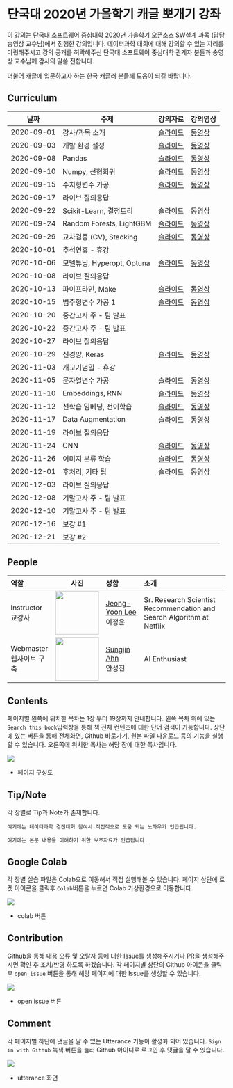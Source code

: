 # 단국대 2020년 가을학기 캐글 뽀개기 강좌

이 강의는 단국대 소프트웨어 중심대학 2020년 가을학기 오픈소스 SW설계 과목 (담당 송영상 교수님)에서 진행한 강의입니다. 데이터과학 대회에 대해 강의할 수 있는 자리를 마련해주시고 강의 공개를 허락해주신 단국대 소프트웨어 중심대학 관계자 분들과 송영상 교수님께 감사의 말씀 전합니다.

더불어 캐글에 입문하고자 하는 한국 캐글러 분들께 도움이 되길 바랍니다. 

## Curriculum

| 날짜 | 주제 | 강의자료 | 강의영상 |
|-----|-----|--------|-----|
|2020-09-01| 강사/과목 소개 | [슬라이드](https://docs.google.com/presentation/d/1JY3LBjrSNqaQqJTe1FkR0Q7s_4viji7z11CepfLWFNw/edit?usp=sharing) | [동영상](https://youtu.be/JjkoII5otj4) |
|2020-09-03| 개발 환경 설정          | [슬라이드](https://docs.google.com/presentation/d/1GyEc1zvn-4NsSliYf-pidnFT-9MBwePl4Gq1qn2saT4/edit?usp=sharing) | [동영상](https://youtu.be/_jhmJQfRkpQ)  |
|2020-09-08| Pandas               | [슬라이드](https://docs.google.com/presentation/d/1MhnsZAV8SfLK9ob9gSMXN2Jil7ZjH-8mngH-Qec7bk8/edit?usp=sharing) | [동영상](https://youtu.be/k_Thh59euVk) |
|2020-09-10| Numpy, 선형회귀        | [슬라이드](https://docs.google.com/presentation/d/1emLd1bVorVh9gfjJBd7ZNCbTxs3SZZOnaXx6aPwZNPQ/edit?usp=sharing) | [동영상](https://youtu.be/texh_aWdaKY) |
|2020-09-15| 수치형변수 가공          | [슬라이드](https://docs.google.com/presentation/d/1-1xdhujxVu-2Q_sVEa6AZKqxij3PiBL3ZPm4H_MTaMs/edit?usp=sharing) | [동영상](https://youtu.be/Zy56b9K9ogI) |
|2020-09-17| 라이브 질의응답          |  |  |
|2020-09-22| Scikit-Learn, 결정트리 | [슬라이드](https://docs.google.com/presentation/d/1c4mg_b1zYxvZw4UrodwmgJXNZw9nv0u9Mjy_oZ6Lmds/edit?usp=sharing) | [동영상](https://youtu.be/Mh1T9wP5pfQ) |
|2020-09-24| Random Forests, LightGBM | [슬라이드](https://docs.google.com/presentation/d/1IInmro1RSGs0nsfMxDCct_DBGRmrvzUPW4r4qRLp24U/edit?usp=sharing) | [동영상](https://youtu.be/ztLNNfB0n1c) |
|2020-09-29| 교차검증 (CV), Stacking | [슬라이드](https://docs.google.com/presentation/d/160j7GQEoMPFkKn0mjculI0TpkDRJIsNkggUuwlG_ouY/edit?usp=sharing) | [동영상](https://youtu.be/lKIrSj8DQfA) |
|2020-10-01| 추석연휴 - 휴강          |  |  |
|2020-10-06| 모델튜닝, Hyperopt, Optuna | [슬라이드](https://docs.google.com/presentation/d/1Yy3s4nbwJPiZwSa73WRpWGQkhgnnEwfffhwJUYs2Ozk/edit?usp=sharing) | [동영상](https://youtu.be/6cUlsqYFZEE) |
|2020-10-08| 라이브 질의응답   |  |  |
|2020-10-13| 파이프라인, Make  | [슬라이드](https://docs.google.com/presentation/d/1aQztmEeidVqLjnGhu6LKcWo_VeOGacpRaaY3_gQ9CcA/edit?usp=sharing) | [동영상](https://youtu.be/5dBnsQJAkAw) |
|2020-10-15| 범주형변수 가공 1 | [슬라이드](https://docs.google.com/presentation/d/1uLmoJfuMCQk0hEBqwXTEyV0QKsmWe6sYOu6qiaCDheo/edit?usp=sharing) | [동영상](https://youtu.be/TE2DFWlbO7M) |
|2020-10-20| 중간고사 주 - 팀 발표      |  |                                        |
|2020-10-22| 중간고사 주 - 팀 발표      |  |  |
|2020-10-27| 라이브 질의응답 |  |  |
|2020-10-29| 신경망, Keras | [슬라이드](https://docs.google.com/presentation/d/1D7_8FNJjpzStB-T63vv2aY17YyJJr4k5iqStfZJ2m3k/edit?usp=sharing) | [동영상](https://youtu.be/WkA-bVLxT_E) |
|2020-11-03| 개교기념일 - 휴강 |  |  |
|2020-11-05| 문자열변수 가공 | [슬라이드](https://docs.google.com/presentation/d/11TsWSRQxvTdrKdHKQN1CKkLPEO_ijsIWcqcp1Dva08M/edit?usp=sharing) | [동영상](https://youtu.be/HZA9Xqh11WQ) |
|2020-11-10| Embeddings, RNN | [슬라이드](https://docs.google.com/presentation/d/1ultSXr-_wihsh4Cu-6y5TQIoFIorV5-LyxCP6fBbR6w/edit?usp=sharing) | [동영상](https://youtu.be/rRsqTdrlWjk) |
|2020-11-12| 선학습 임베딩, 전이학습 | [슬라이드](https://docs.google.com/presentation/d/10iXh7a15zEU2Zuvs-od3rdc688CKSQfjP11-9on7RM4/edit?usp=sharing) | [동영상](https://youtu.be/kZBl5MOhvM4) |
|2020-11-17| Data Augmentation | [슬라이드](https://docs.google.com/presentation/d/1QnuQjWiF_1q7XFLMzie3RPE0Hq9DCwtoQ8kc1ohZw_4/edit?usp=sharing) | [동영상](https://youtu.be/Nm0l58nG4cY) |
|2020-11-19| 라이브 질의응답 |  |  |
|2020-11-24| CNN | [슬라이드](https://docs.google.com/presentation/d/1bCAmWlS0SMoqybtzZJHBOtpYIjIEN3J3UKwgxHfoaio/edit?usp=sharing) | [동영상](https://youtu.be/vdg203Ddtgo) |
|2020-11-26| 이미지 분류 학습  | [슬라이드](https://docs.google.com/presentation/d/1dmCmkv0mWeuf-rHkrOYBXPKaPIwW4B6gSsVPzerOGLc/edit?usp=sharing) | [동영상](https://youtu.be/DGWNRXPjbPM)  |
|2020-12-01| 후처리, 기타 팁 | [슬라이드](https://docs.google.com/presentation/d/1EvWzPwNWKbsOnx_22k1LCz5xe_MG861YBljpQjIYyd4/edit?usp=sharing) | [동영상](https://youtu.be/ZDVV-iMjuRY) |
|2020-12-03| 라이브 질의응답 |  |                                        |
|2020-12-08| 기말고사 주 - 팀 발표 |                                                              |  |
|2020-12-10| 기말고사 주 - 팀 발표 |  |  |
|2020-12-16| 보강 #1 |  |  |
|2020-12-21| 보강 #2 |  |  |

## People
| 역할 | 사진 | 성함 | 소개 |
|:-----|:-----:|:--------|:------|
|Instructor<br>교강사|<img src="https://github.com/kaggler-tv/dku-kaggle-class/blob/master/course-website/imgs/Jeong-Yoon.png?raw=true" width="100" height="100">|[Jeong-Yoon Lee](https://www.linkedin.com/in/jeongyoonlee/)<br>이정윤|Sr. Research Scientist<br>Recommendation and Search Algorithm at Netflix|
|Webmaster<br>웹사이트 구축|<img src="https://github.com/kaggler-tv/dku-kaggle-class/blob/master/course-website/imgs/Sungjin.png?raw=true" width="100" height="100">|[Sungjin Ahn](https://www.linkedin.com/in/sungjin-ahn/)<br>안성진|AI Enthusiast|

## Contents

페이지별 왼쪽에 위치한 목차는 1장 부터 19장까지 안내합니다. 왼쪽 목차 위에 있는 `Search this book`입력창을 통해 책 전체 컨텐츠에 대한 단어 검색이 가능합니다. 상단에 있는 버튼을 통해 전체화면, Github 바로가기, 원본 파일 다운로드 등의 기능을 실행할 수 있습니다. 오른쪽에 위치한 목차는 해당 장에 대한 목차입니다. 

![](https://github.com/kaggler-tv/dku-kaggle-class/blob/master/course-website/imgs/main-contents.JPG?raw=true)
- 페이지 구성도

## Tip/Note

각 장별로 Tip과 Note가 존재합니다. 

```{tip}
여기에는 데이터과학 경진대회 참여시 직접적으로 도움 되는 노하우가 언급됩니다. 
```

```{note}
여기에는 본문 내용을 이해하기 위한 보조자료가 언급됩니다. 
```

## Google Colab
각 장별 실습 파일은 Colab으로 이동해서 직접 실행해볼 수 있습니다. 페이지 상단에 로켓 아이콘을 클릭후 `Colab`버튼을 누르면 Colab 가상환경으로 이동합니다. 

![](https://github.com/kaggler-tv/dku-kaggle-class/blob/master/course-website/imgs/main-colab-button.JPG?raw=true)
- colab 버튼

## Contribution
Github을 통해 내용 오류 및 오탈자 등에 대한 Issue를 생성해주시거나 PR을 생성해주시면 확인 후 조치/반영 하도록 하겠습니다. 각 페이지별 상단의 Github 아이콘을 클릭후 `open issue` 버튼을 통해 해당 페이지에 대한 Issue를 생성할 수 있습니다. 

![](https://github.com/kaggler-tv/dku-kaggle-class/blob/master/course-website/imgs/main-create-issue-button.JPG?raw=true)
- open issue 버튼

## Comment
각 페이지별 하단에 댓글을 달 수 있는 Utterance 기능이 활성화 되어 있습니다. `Sign in with Github` 녹색 버튼을 눌러 Github 아이디로 로그인 후 댓글을 달 수 있습니다. 

![](https://github.com/kaggler-tv/dku-kaggle-class/blob/master/course-website/imgs/main-utterance.JPG?raw=true)

- utterance 화면